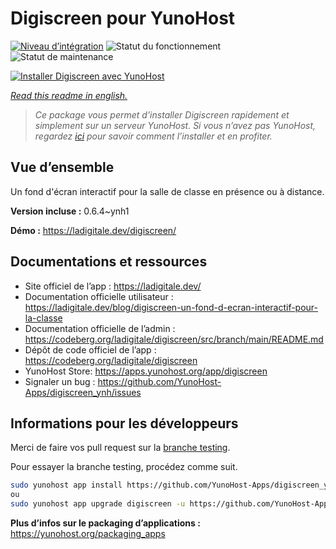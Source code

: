 <!--
N.B.: This README was automatically generated by https://github.com/YunoHost/apps/tree/master/tools/README-generator
It shall NOT be edited by hand.
-->

# Digiscreen pour YunoHost

[![Niveau d’intégration](https://dash.yunohost.org/integration/digiscreen.svg)](https://dash.yunohost.org/appci/app/digiscreen) ![Statut du fonctionnement](https://ci-apps.yunohost.org/ci/badges/digiscreen.status.svg) ![Statut de maintenance](https://ci-apps.yunohost.org/ci/badges/digiscreen.maintain.svg)

[![Installer Digiscreen avec YunoHost](https://install-app.yunohost.org/install-with-yunohost.svg)](https://install-app.yunohost.org/?app=digiscreen)

*[Read this readme in english.](./README.md)*

> *Ce package vous permet d’installer Digiscreen rapidement et simplement sur un serveur YunoHost.
Si vous n’avez pas YunoHost, regardez [ici](https://yunohost.org/#/install) pour savoir comment l’installer et en profiter.*

## Vue d’ensemble

Un fond d'écran interactif pour la salle de classe en présence ou à distance.


**Version incluse :** 0.6.4~ynh1

**Démo :** https://ladigitale.dev/digiscreen/
## Documentations et ressources

* Site officiel de l’app : <https://ladigitale.dev/>
* Documentation officielle utilisateur : <https://ladigitale.dev/blog/digiscreen-un-fond-d-ecran-interactif-pour-la-classe>
* Documentation officielle de l’admin : <https://codeberg.org/ladigitale/digiscreen/src/branch/main/README.md>
* Dépôt de code officiel de l’app : <https://codeberg.org/ladigitale/digiscreen>
* YunoHost Store: <https://apps.yunohost.org/app/digiscreen>
* Signaler un bug : <https://github.com/YunoHost-Apps/digiscreen_ynh/issues>

## Informations pour les développeurs

Merci de faire vos pull request sur la [branche testing](https://github.com/YunoHost-Apps/digiscreen_ynh/tree/testing).

Pour essayer la branche testing, procédez comme suit.

``` bash
sudo yunohost app install https://github.com/YunoHost-Apps/digiscreen_ynh/tree/testing --debug
ou
sudo yunohost app upgrade digiscreen -u https://github.com/YunoHost-Apps/digiscreen_ynh/tree/testing --debug
```

**Plus d’infos sur le packaging d’applications :** <https://yunohost.org/packaging_apps>